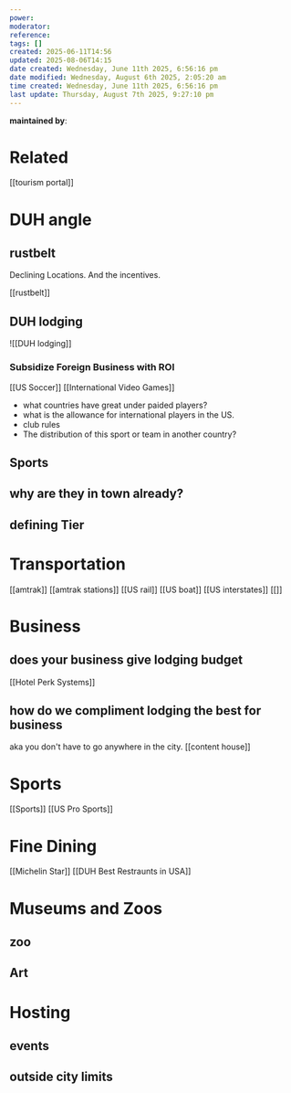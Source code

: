 ```yaml
---
power: 
moderator: 
reference: 
tags: []
created: 2025-06-11T14:56
updated: 2025-08-06T14:15
date created: Wednesday, June 11th 2025, 6:56:16 pm
date modified: Wednesday, August 6th 2025, 2:05:20 am
time created: Wednesday, June 11th 2025, 6:56:16 pm
last update: Thursday, August 7th 2025, 9:27:10 pm
---
```

**maintained by**: 

# Related
[[tourism portal]]
# DUH angle
## rustbelt
Declining Locations.  And the incentives.

[[rustbelt]]

## DUH lodging
![[DUH lodging]]

### Subsidize Foreign Business with ROI
[[US Soccer]]
[[International Video Games]]
- what countries have great under paided players?
- what is the allowance for international players in the US.
- club rules
- The distribution of this sport or team in another country?

## Sports
## why are they in town already?

## defining Tier

# Transportation
[[amtrak]]
[[amtrak stations]]
[[US rail]]
[[US boat]]
[[US interstates]]
[[]]

# Business
## does your business give lodging budget
[[Hotel Perk Systems]]


## how do we compliment lodging the best for business
aka you don't have to go anywhere in the city.
[[content house]]

# Sports
[[Sports]]
[[US Pro Sports]]

# Fine Dining
[[Michelin Star]]
[[DUH Best Restraunts in USA]]

# Museums and Zoos
## zoo

## Art

# Hosting
## events
## outside city limits
